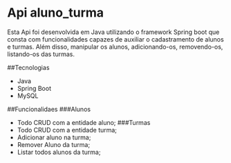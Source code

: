 # Api aluno_turma

Esta Api foi desenvolvida em Java utilizando o framework Spring boot que consta com funcionalidades capazes de auxiliar o cadastramento de alunos e turmas. Além disso, manipular os alunos, adicionando-os, removendo-os, listando-os das turmas.

##Tecnologias
- Java
- Spring Boot
- MySQL

##Funcionalidaes 
###Alunos
- Todo CRUD com a entidade aluno;
###Turmas
- Todo CRUD com a entidade turma;
- Adicionar aluno na turma;
- Remover Aluno da turma;
- Listar todos alunos da turma;
